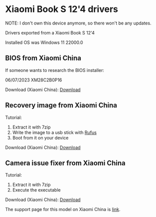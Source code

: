 # Xiaomi Book S 12'4 drivers

NOTE: I don't own this device anymore, so there won't be any updates.

Drivers exported from a Xiaomi Book S 12'4

Installed OS was Windows 11 22000.0

## BIOS from Xiaomi China

If someone wants to research the BIOS installer:

06/07/2023 XM28C2B0P16

Download (Xiaomi China): [Download](https://cdn.cnbj1.fds.api.mi-img.com/mibook-drivers/BIOS/A51/20230607/XM28C2B0P16.zip)

## Recovery image from Xiaomi China

Tutorial:

1. Extract it with 7zip
2. Write the image to a usb stick with [Rufus](https://rufus.ie/)
3. Boot from it on your device

Download (Xiaomi China): [Download](https://cdn.cnbj1.fds.api.mi-img.com/mibook-drivers/Image/A51_Recovery_Win11_ARM_22H2_SKU1_CN_RTM_V3.1.zip)

## Camera issue fixer from Xiaomi China

Tutorial:

1. Extract it with 7zip
2. Execute the executable

Download (Xiaomi China): [Download](https://cdn.cnbj1.fds.api.mi-img.com/mibook-drivers/Driver/A51/20230528/FixCamera.zip)

The support page for this model on Xiaomi China is [link](https://www.mi.com/service/notebook/drivers/A51).
